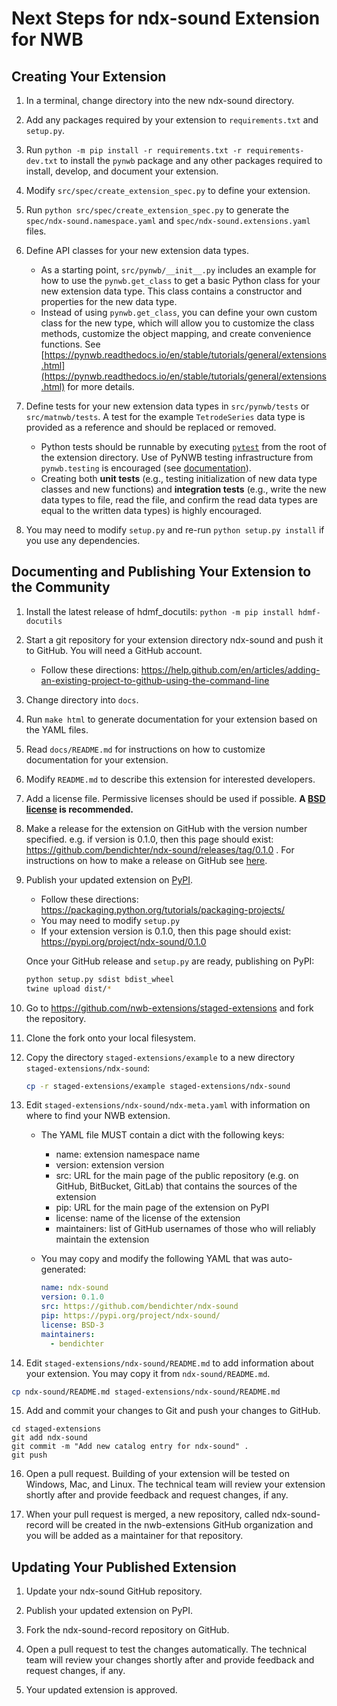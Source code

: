 

# Next Steps for ndx-sound Extension for NWB

## Creating Your Extension

1. In a terminal, change directory into the new ndx-sound directory.

2. Add any packages required by your extension to `requirements.txt` and `setup.py`.

3. Run `python -m pip install -r requirements.txt -r requirements-dev.txt` to install the `pynwb` package
and any other packages required to install, develop, and document your extension.

4. Modify `src/spec/create_extension_spec.py` to define your extension.

5. Run `python src/spec/create_extension_spec.py` to generate the
`spec/ndx-sound.namespace.yaml` and
`spec/ndx-sound.extensions.yaml` files.

6. Define API classes for your new extension data types.

    - As a starting point, `src/pynwb/__init__.py` includes an example for how to use
      the `pynwb.get_class` to get a basic Python class for your new extension data
      type. This class contains a constructor and properties for the new data type.
    - Instead of using `pynwb.get_class`, you can define your own custom class for the
      new type, which will allow you to customize the class methods, customize the
      object mapping, and create convenience functions. See
      [https://pynwb.readthedocs.io/en/stable/tutorials/general/extensions.html](https://pynwb.readthedocs.io/en/stable/tutorials/general/extensions.html)
      for more details.

7. Define tests for your new extension data types in `src/pynwb/tests` or `src/matnwb/tests`.
A test for the example `TetrodeSeries` data type is provided as a reference and should be
replaced or removed.

     - Python tests should be runnable by executing [`pytest`](https://docs.pytest.org/en/latest/)
     from the root of the extension directory. Use of PyNWB testing infrastructure from
     `pynwb.testing` is encouraged (see
     [documentation](https://pynwb.readthedocs.io/en/stable/pynwb.testing.html)).
     - Creating both **unit tests** (e.g., testing initialization of new data type classes and
     new functions) and **integration tests** (e.g., write the new data types to file, read
     the file, and confirm the read data types are equal to the written data types) is
     highly encouraged.

8. You may need to modify `setup.py` and re-run `python setup.py install` if you
use any dependencies.


## Documenting and Publishing Your Extension to the Community

1. Install the latest release of hdmf_docutils: `python -m pip install hdmf-docutils`

2. Start a git repository for your extension directory ndx-sound
 and push it to GitHub. You will need a GitHub account.
    - Follow these directions:
  https://help.github.com/en/articles/adding-an-existing-project-to-github-using-the-command-line

3. Change directory into `docs`.

4. Run `make html` to generate documentation for your extension based on the YAML files.

5. Read `docs/README.md` for instructions on how to customize documentation for
your extension.

6. Modify `README.md` to describe this extension for interested developers.

7. Add a license file. Permissive licenses should be used if possible. **A [BSD license](https://opensource.org/licenses/BSD-3-Clause) is recommended.**

8. Make a release for the extension on GitHub with the version number specified. e.g. if version is 0.1.0, then this page should exist: https://github.com/bendichter/ndx-sound/releases/tag/0.1.0 . For instructions on how to make a release on GitHub see [here](https://help.github.com/en/github/administering-a-repository/creating-releases).

9. Publish your updated extension on [PyPI](https://pypi.org/).
    - Follow these directions: https://packaging.python.org/tutorials/packaging-projects/
    - You may need to modify `setup.py`
    - If your extension version is 0.1.0, then this page should exist: https://pypi.org/project/ndx-sound/0.1.0

   Once your GitHub release and ``setup.py`` are ready, publishing on PyPI:
    ```bash
    python setup.py sdist bdist_wheel
    twine upload dist/*
    ```

10. Go to https://github.com/nwb-extensions/staged-extensions and fork the
repository.

11. Clone the fork onto your local filesystem.

12. Copy the directory `staged-extensions/example` to a new directory
`staged-extensions/ndx-sound`:

    ```bash
    cp -r staged-extensions/example staged-extensions/ndx-sound
    ```

13. Edit `staged-extensions/ndx-sound/ndx-meta.yaml`
with information on where to find your NWB extension.
    - The YAML file MUST contain a dict with the following keys:
      - name: extension namespace name
      - version: extension version
      - src: URL for the main page of the public repository (e.g. on GitHub, BitBucket, GitLab) that contains the sources of the extension
      - pip: URL for the main page of the extension on PyPI
      - license: name of the license of the extension
      - maintainers: list of GitHub usernames of those who will reliably maintain the extension
    - You may copy and modify the following YAML that was auto-generated:

      ```yaml
      name: ndx-sound
      version: 0.1.0
      src: https://github.com/bendichter/ndx-sound
      pip: https://pypi.org/project/ndx-sound/
      license: BSD-3
      maintainers: 
        - bendichter
      ```

14. Edit `staged-extensions/ndx-sound/README.md`
to add information about your extension. You may copy it from
`ndx-sound/README.md`.

  ```bash
  cp ndx-sound/README.md staged-extensions/ndx-sound/README.md
  ```

15. Add and commit your changes to Git and push your changes to GitHub.
```
cd staged-extensions
git add ndx-sound
git commit -m "Add new catalog entry for ndx-sound" .
git push
```

16. Open a pull request. Building of your extension will be tested on Windows,
Mac, and Linux. The technical team will review your extension shortly after
and provide feedback and request changes, if any.

17. When your pull request is merged, a new repository, called
ndx-sound-record will be created in the nwb-extensions
GitHub organization and you will be added as a maintainer for that repository.


## Updating Your Published Extension

1. Update your ndx-sound GitHub repository.

2. Publish your updated extension on PyPI.

3. Fork the ndx-sound-record repository on GitHub.

4. Open a pull request to test the changes automatically. The technical team
will review your changes shortly after and provide feedback and request changes,
if any.

5. Your updated extension is approved.
